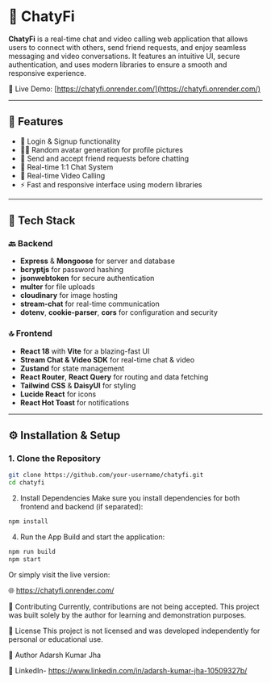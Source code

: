 # 💬 ChatyFi

**ChatyFi** is a real-time chat and video calling web application that allows users to connect with others, send friend requests, and enjoy seamless messaging and video conversations. It features an intuitive UI, secure authentication, and uses modern libraries to ensure a smooth and responsive experience.

🔗 Live Demo: [https://chatyfi.onrender.com/](https://chatyfi.onrender.com/)

---

## 🚀 Features

- 🔐 Login & Signup functionality
- 🧑‍🎨 Random avatar generation for profile pictures
- 🤝 Send and accept friend requests before chatting
- 💬 Real-time 1:1 Chat System
- 🎥 Real-time Video Calling
- ⚡ Fast and responsive interface using modern libraries

---

## 🧰 Tech Stack

### 🔙 Backend
- **Express** & **Mongoose** for server and database
- **bcryptjs** for password hashing
- **jsonwebtoken** for secure authentication
- **multer** for file uploads
- **cloudinary** for image hosting
- **stream-chat** for real-time communication
- **dotenv**, **cookie-parser**, **cors** for configuration and security

### 🔝 Frontend
- **React 18** with **Vite** for a blazing-fast UI
- **Stream Chat & Video SDK** for real-time chat & video
- **Zustand** for state management
- **React Router**, **React Query** for routing and data fetching
- **Tailwind CSS** & **DaisyUI** for styling
- **Lucide React** for icons
- **React Hot Toast** for notifications

---

## ⚙️ Installation & Setup

### 1. Clone the Repository
```bash
git clone https://github.com/your-username/chatyfi.git
cd chatyfi
```

2. Install Dependencies
Make sure you install dependencies for both frontend and backend (if separated):
```bash
npm install
```
4. Run the App
Build and start the application:
```bash
npm run build
npm start
```
Or simply visit the live version:

🌐 https://chatyfi.onrender.com/

🤝 Contributing
Currently, contributions are not being accepted. This project was built solely by the author for learning and demonstration purposes.

📄 License
This project is not licensed and was developed independently for personal or educational use.

👤 Author
Adarsh Kumar Jha

🔗 LinkedIn- https://www.linkedin.com/in/adarsh-kumar-jha-10509327b/


